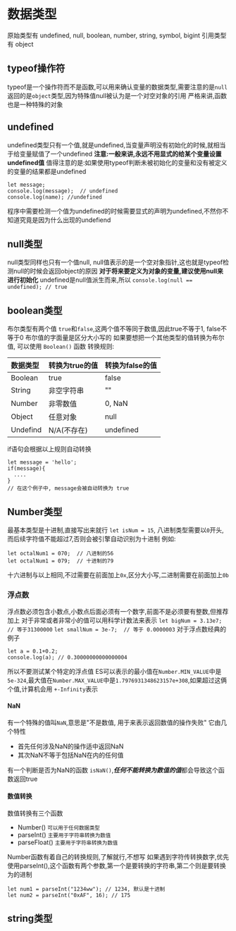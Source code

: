 # 数据类型
原始类型有 undefined, null, boolean, number, string, symbol, bigint
引用类型有 object
## typeof操作符
typeof是一个操作符而不是函数,可以用来确认变量的数据类型,需要注意的是`null`返回的是`object`类型,因为特殊值null被认为是一个对空对象的引用
严格来讲,函数也是一种特殊的对象
## undefined
undefined类型只有一个值,就是undefined,当变量声明没有初始化的时候,就相当于给变量赋值了一个undefined
**注意:一般来讲,永远不用显式的给某个变量设置undefined值**
值得注意的是:如果使用typeof判断未被初始化的变量和没有被定义的变量的结果都是undefined
```JS
let message;
console.log(message);  // undefined
console.log(name); //undefined
```
程序中需要检测一个值为undefined的时候需要显式的声明为undefined,不然你不知道究竟是因为什么出现的undefiend
## null类型
null类型同样也只有一个值null, null值表示的是一个空对象指针,这也就是typeof检测null的时候会返回object的原因
**对于将来要定义为对象的变量,建议使用null来进行初始化**
undefined是null值派生而来,所以
`console.log(null == undefined); // true`
## boolean类型
布尔类型有两个值 `true`和`false`,这两个值不等同于数值,因此true不等于1, false不等于0
布尔值的字面量是区分大小写的
如果要想把一个其他类型的值转换为布尔值, 可以使用 `Boolean()` 函数
转换规则:

| 数据类型 | 转换为true的值 | 转换为false的值 |
|:- | :- | :- |
| Boolean | true | false |
| String | 非空字符串 | "" |
| Number | 非零数值 | 0, NaN |
| Object | 任意对象 | null |
| Undefind | N/A(不存在)| undefined |

if语句会根据以上规则自动转换
```JS
let message = 'hello';
if(message){
  ....
}
// 在这个例子中, message会被自动转换为 true
```

## Number类型
最基本类型是十进制,直接写出来就行 `let isNum = 15`,
八进制类型需要以`0`开头,而后续字符值不能超过7,否则会被引擎自动识别为十进制 例如:
```JS
let octalNum1 = 070;  // 八进制的56
let octalNum1 = 079;  // 十进制的79
``` 
十六进制与以上相同,不过需要在前面加上`0x`,区分大小写,二进制需要在前面加上`0b`

### 浮点数
浮点数必须包含小数点,小数点后面必须有一个数字,前面不是必须要有整数,但推荐加上
对于非常或者非常小的值可以用科学计数法来表示
`let bigNum = 3.13e7; // 等于31300000` `let smallNum = 3e-7;  // 等于 0.0000003`
对于浮点数经典的例子
```JS
let a = 0.1+0.2;
console.log(a); // 0.30000000000000004 
```
所以不要测试某个特定的浮点值
ES可以表示的最小值在`Number.MIN_VALUE`中是`5e-324`,最大值在`Number.MAX_VALUE`中是`1.7976931348623157e+308`,如果超过这俩个值,计算机会用 `+-Infinity`表示
#### NaN
有一个特殊的值叫`NaN`,意思是"不是数值, 用于来表示返回数值的操作失败"
它由几个特性
* 首先任何涉及NaN的操作适中返回NaN
* 其次NaN不等于包括NaN在内的任何值

有一个判断是否为NaN的函数 `isNaN()`,***任何不能转换为数值的值***都会导致这个函数返回true
#### 数值转换
数值转换有三个函数
* Number()  `可以用于任何数据类型`
* parseInt() `主要用于字符串转换为数值`
* parseFloat() `主要用于字符串转换为数值`

Number函数有着自己的转换规则,了解就行,不想写
如果遇到字符传转换数字,优先使用parseInt(),这个函数有两个参数,第一个是要转换的字符串,第二个则是要转换为的进制
```JS
let num1 = parseInt("1234ww"); // 1234, 默认是十进制
let num2 = parseInt("0xAF", 16); // 175 
```
## string类型
